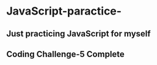 # JavaScript-paractice-
Just practicing JavaScript for myself
----------------------------------
Coding Challenge-5 Complete 
---------------------------------


